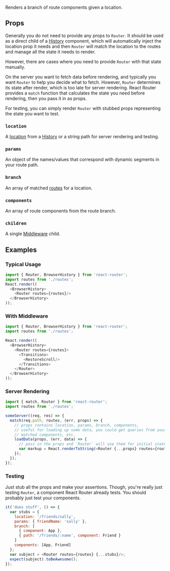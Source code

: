 Renders a branch of route components given a location.

Props
-----

Generally you do not need to provide any props to `Router`. It should be
used as a direct child of a [History][History] component, which will
automatically inject the location prop it needs and then `Router` will
match the location to the routes and manage all the state it needs to
render.

However, there are cases where you need to provide `Router` with that
state manually.

On the server you want to fetch data before rendering, and typically you
want `Router` to help you decide what to fetch. However, `Router`
determines its state after render, which is too late for server
rendering. React Router provides a `match` function that calculates the
state you need before rendering, then you pass it in as props.

For testing, you can simply render `Router` with stubbed props
representing the state you want to test.

### `location`

A [location][location] from a [History][History] or a string path for
server rendering and testing.

### `params`

An object of the names/values that correspond with dynamic segments in your route path.

### `branch`

An array of matched [routes][route] for a location.

### `components`

An array of route components from the route branch.

### `children`

A single [Middleware][Middleware] child.

Examples
--------

### Typical Usage

```js
import { Router, BrowserHistory } from 'react-router';
import routes from './routes';
React.render((
  <BrowserHistory>
    <Router routes={routes}/>
  </BrowserHistory>
));
```

### With Middleware

```js
import { Router, BrowserHistory } from 'react-router';
import routes from './routes';

React.render((
  <BrowserHistory>
    <Router routes={routes}>
      <Transitions>
        <RestoreScroll/>
      </Transitions>
    </Router>
  </BrowserHistory>
));
```

### Server Rendering

```js
import { match, Router } from 'react-router';
import routes from './routes';

someServer((req, res) => {
  match(req.path, routes, (err, props) => {
    // props contains location, params, branch, components,
    // useful for loading up some data, you could get queries from your
    // matched components, etc.
    loadData(props, (err, data) => {
      // pass in the props and `Router` will use them for initial state
      var markup = React.renderToString(<Router {...props} routes={routes}/>);
    });
  });
});
```

### Testing

Just stub all the props and make your assertions. Though, you're really
just testing `Router`, a component React Router already tests.  You
should probably just test your components.

```js
it('does stuff', () => {
  var stubs = {
    location: '/friends/sally',
    params: { friendName: 'sally' },
    branch: [
      { component: App },
      { path: '/friends/:name', component: Friend }
    ]
    components: [App, Friend]
  };
  var subject = <Router routes={routes} {...stubs}/>;
  expect(subject).toBeAwesome();
});
```

  [location]:#TODO
  [History]:#TODO
  [route]:#TODO
  [Middleware]:#TODO

